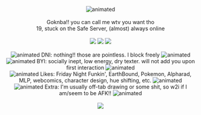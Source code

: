<p align="center">
  <img src="https://media.tenor.com/gSHK_KzklboAAAAM/tails-sonic.gif" alt="animated" /> <br> 
  <br>
  Goknba!! you can call me wtv you want tho <br> 
  19, stuck on the Safe Server, (almost) always online <br>
  <br>
  <img src="https://64.media.tumblr.com/e6716ef0dab864d95daf6ff8c5120571/2e8e7da12be2e0f7-2e/s100x200/4a8a4f1d309a70cfd7a792091879e42a76b7a295.png" />
  <img src="https://imgur.com/hw9Cywi.png" />
  <img src="https://64.media.tumblr.com/e03f6b1f720d38d4506b31913988edaf/71aa4082873c69c6-16/s1280x1920/d5bec3a26e5d0437178c598b2b7581465be0994b.png" /> <br>
  <br>
  <img src="https://64.media.tumblr.com/e6e38e6fc4056304b0c8cf356c31d1a4/df34eaf2a7220213-55/s75x75_c1/bd3b7f751465c3917214d2aa7c4c54addc5f5d4e.gifv" alt="animated" /> 
  DNI: nothing!! those are pointless. I block freely
  <img src="https://64.media.tumblr.com/65a8e9f87897adbed42403cadd83e667/df34eaf2a7220213-f5/s75x75_c1/101795643382a261c1a7e98ef1734be4a31b69d0.gifv" alt="animated" /> <br>
  <img src="https://64.media.tumblr.com/2b4b641076ee63deb2867f7fa1739fbb/df34eaf2a7220213-e7/s75x75_c1/ec73bccbd429b0c5b1a74379c3887a70c0bd635c.gifv" alt="animated" />
  BYI: socially inept, low energy, dry texter. will not add you upon first interaction
  <img src="https://64.media.tumblr.com/ddfd1d279d9f185ff3583eef16e4efa0/df34eaf2a7220213-20/s75x75_c1/3ed5518e6484ffb480da22b39d88ab6bfbec62bb.gifv" alt="animated" /> <br>
  <img src="https://64.media.tumblr.com/2a18daf60e66efc6466579102335b2d6/df34eaf2a7220213-b7/s75x75_c1/303e1188a260b4f3938b87fe62a6724020ce76e3.gifv" alt="animated" />
  Likes: Friday Night Funkin', EarthBound, Pokemon, Alpharad, MLP, webcomics, character design, hue shifting, etc.
  <img src="https://64.media.tumblr.com/1493bb4b3963808ff1592574beb39548/df34eaf2a7220213-58/s75x75_c1/a5c51f3264bbc633be601ce8dcaa203540994145.gifv" alt="animated" /> <br>
  <img src="https://64.media.tumblr.com/ed702ff6bc5501298d3208aa00efc97f/df34eaf2a7220213-cf/s75x75_c1/1af5f1b076058c381a1fc75c7f9d6d8df12be7cc.gifv" alt="animated" />
  Extra: I'm usually off-tab drawing or some shit, so w2i if I am/seem to be AFK!!
  <img src="https://64.media.tumblr.com/673d19076c15e9c27ae5c20071fe6ebc/df34eaf2a7220213-ff/s75x75_c1/85a72b897758a6573483c44a37f74036f98cdbd5.gifv" alt="animated" /> <br>
  <br>
  <img src="https://cdn.discordapp.com/attachments/1133070040439210105/1195759522665484448/Sonic_Mania_COPE.png?ex=6627db56&is=662689d6&hm=b372a57a186d4468afd103ff4e02c064638fd23a9b43fe3fb392229e4dbd3af6&" />
</p>
